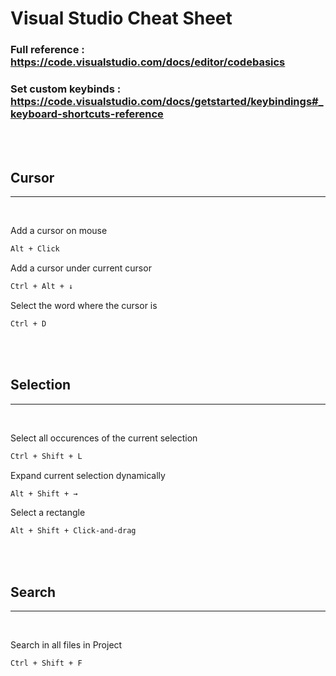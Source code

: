 # Visual Studio Cheat Sheet

### Full reference : https://code.visualstudio.com/docs/editor/codebasics
### Set custom keybinds : https://code.visualstudio.com/docs/getstarted/keybindings#_keyboard-shortcuts-reference




<br><br>

## **Cursor**
<hr><br>

Add a cursor on mouse
```bash
Alt + Click
```

Add a cursor under current cursor
```bash
Ctrl + Alt + ↓
```

Select the word where the cursor is
```bash
Ctrl + D
```



<br><br>

## **Selection**
<hr><br>




Select all occurences of the current selection
```bash
Ctrl + Shift + L
```

Expand current selection dynamically
```bash
Alt + Shift + →
```

Select a rectangle
```bash
Alt + Shift + Click-and-drag
```



<br><br>

## **Search**
<hr><br>

Search in all files in Project
```bash
Ctrl + Shift + F
```


